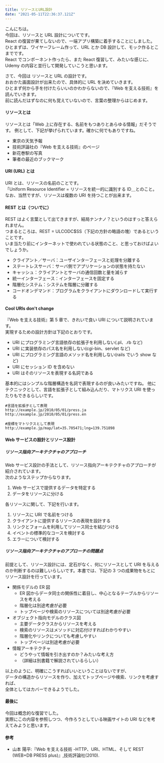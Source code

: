 ```yaml
---
title: リソースとURL設計
date: "2021-05-11T22:36:37.121Z"
---
```


こんにちは。  
今回は、リソースと URL 設計についてです。  
React の復習が果てしないので、一端アプリ構築に着手することにしました。  
ひとまずは、ワイヤーフレーム作って、URL とか DB 設計して、モック作るとこまでです。  
React でコンポーネント作ったら、また React 復習して、みたいな感じに、  
Udemy の内容と並行して開発していこうと思います。

さて、今回は リソースと URL の設計です。  
おおかた画面設計が出来たので、具体的に URL を決めていきます。  
ひとまず何から手を付けたらいいのかわからないので、『Web を支える技術』を読んでいきます。  
前に読んだはずなのに何も覚えていないので、言葉の整理からはじめます。

#### リソースとは

リソースとは「Web 上に存在する、名前をもつありとあらゆる情報」だそうです。
例として、下記が挙げられています。確かに何でもありですね。

- 東京の天気予報
- 技術評論社の『Web を支える技術』のページ
- 新花巻駅の写真
- 筆者の最近のブックマーク

#### URI (URL) とは

URI とは、リソースの名前のことです。  
「Uniform Resource Identifier = リソースを統一的に識別する ID＿とのこと。  
なお、当然ですが、リソースは複数の URI を持つことが出来ます。

#### REST とは（ついでに）

REST はよく言葉として出てきますが、結局ナンナノ？というのはすっと答えられません。  
つまるところは、REST = ULCODC$SS（下記の方針の略語の塊）であるということです。  
いま当たり前にインターネットで使われている状態のこと、と思っておけばよいでしょうか。

- クライアント／サーバ：ユーザインターフェースと処理を分離する
- ステートレスサーバ：サーバ側でアプリケーションの状態を持たない
- キャッシュ：クライアントとサーバの通信回数と量を減らす
- 統一インターフェース：インターフェースを固定する
- 階層化システム：システムを階層に分離する
- コードオンデマンド：プログラムをクライアントにダウンロードして実行する

#### Cool URIs don't change

『Web を支える技術』第 5 章で、きれいで良い URI について説明されています。  
実現するための設計方針は下記のとおりです。

- URI にプログラミング言語依存の拡張子を利用しない(.pl、.rb など)
- URI に実装依存のパス名を利用しない(cgi-bin、servlet など)
- URI にプログラミング言語のメソッド名を利用しない(rails でいう show など)
- URI にセッション ID を含めない
- URI はそのリソースを表現する名詞である

基本的にはシンプルな階層構造を名詞で表現するのが良いみたいですね。
他にテクニックとして、言語を拡張子として組み込んだり、マトリクス URI を使ったりもできるらしいです。

```html:title=example
#言語を拡張子として表現
http://example.jp/2010/05/01/press.ja
http://example.jp/2010/05/01/press.en

#座標をマトリクスとして表現
http://example.jp/map/lat=35.705471;lng=139.751898
```

#### Web サービスの設計とリソース設計

##### リソース指向アーキテクチャのアプローチ

Web サービス設計の手法として、リソース指向アーキテクチャのアプローチが紹介されています。  
次のようなステップからなります。

1. Web サービスで提供するデータを特定する
1. データをリソースに分ける

各リソースに関して、下記を行います。

1. リソースに URI で名前をつける
1. クライアントに提供するリソースの表現を設計する
1. リンクとフォームを利用してリソース同士を結びつける
1. イベントの標準的なコースを検討する
1. エラーについて検討する

##### リソース指向アーキテクチャのアプローチの問題点

前提として、リソース設計には、定石がなく、何にリソースとして URI を与えるのか判断するのは難しいらしいです。本書では、下記の 3 つの成果物をもとにリソース設計を行っています。

- 関係モデルの ER 図
  - ER 図からデータ同士の関係性に着目し、中心となるテーブルからリソースを考える
  - 階層化は別途考慮が必要
  - トップページや検索のリソースについては別途考慮が必要
- オブジェクト指向モデルのクラス図
  - 主要データクラスからリソースを考える
  - 検索のリソースはメソッドに対応付けすればわかりやすい
  - 階層化やリンクについても考慮しやすい
  - トップページは別途考慮が必要
- 情報アーキテクチャ
  - どうやって情報を引き出すのか？みたいな考え方
  - （詳細は別書籍で解説されているらしい）

以上のように、明確にこうすればいいということはないですが、  
データの構造からリソースを作り、加えてトップページや検索、リンクを考慮すれば、  
全体としてはカバーできるようでした。

#### 最後に

今回は概念的な復習でした。  
実際にこの内容を参照しつつ、今作ろうとしている映画サイトの URI などを考えてみようと思います。

#### 参考

- 山本 陽平:『Web を支える技術 -HTTP、URI、HTML、そして REST (WEB+DB PRESS plus)』,技術評論社(2010).
